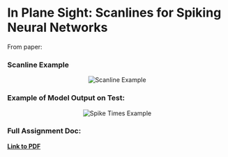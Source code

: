# In Plane Sight: Scanlines for Spiking Neural Networks

From paper:

### Scanline Example

<p align="center">
  <img src="https://github.com/user-attachments/assets/f001a6b2-7c60-442a-89b3-9a9d8eac113b" alt="Scanline Example"/>
</p>

### Example of Model Output on Test:

<p align="center">
  <img src="https://github.com/user-attachments/assets/30517cfd-4750-4f38-8752-39edb33f64f8" alt="Spike Times Example"/>
</p>


### Full Assignment Doc:

[**Link to PDF**](https://github.com/pip-py/mres_ips_scanline_snn/blob/main/In_Plane_Sight_JM_AMBAI_v3.pdf)
